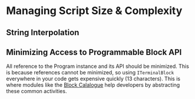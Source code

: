 # Managing Script Size & Complexity

## String Interpolation


## Minimizing Access to Programmable Block API

All reference to the Program instance and its API should be minimized.  This is because references cannot be minimized, so using `ITerminalBlock` everywhere in your code gets expensive quickly (13 characters). This is where modules like the [Block Calalogue](../CoreModules/BlockCatalogue.md) help developers by abstracting these common activities.
